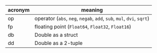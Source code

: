 acronym | meaning
--------|--------
op | operator (`abs`, `neg`, `negab`, `add`, `sub`, `mul`, `dvi`, `sqrt`)
fp | floating point (`Float64`, `Float32`, `Float16`)
db | Double as a struct
dd | Double as a 2-tuple
